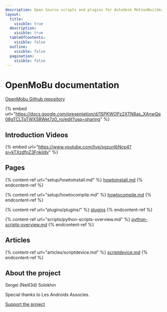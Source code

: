 ```yaml
---
description: Open Source scripts and plugins for Autodesk MotionBuilder
layout:
  title:
    visible: true
  description:
    visible: true
  tableOfContents:
    visible: false
  outline:
    visible: false
  pagination:
    visible: false
---
```


# OpenMoBu documentation

[OpenMobu Github repository](https://github.com/Neill3d/OpenMoBu)

{% embed url="https://docs.google.com/presentation/d/1SPKWOPz2XTN8as_XAnwQe08gTCLTpTWX5BWet7z0_ro/edit?usp=sharing" %}

## Introduction Videos

{% embed url="https://www.youtube.com/live/sgzunIbNcp4?si=kTXzdfnZ3FnkiIdv" %}

## Pages

{% content-ref url="setup/howtoinstall.md" %}
[howtoinstall.md](setup/howtoinstall.md)
{% endcontent-ref %}

{% content-ref url="setup/howtocompile.md" %}
[howtocompile.md](setup/howtocompile.md)
{% endcontent-ref %}

{% content-ref url="plugins/plugins/" %}
[plugins](plugins/plugins/)
{% endcontent-ref %}

{% content-ref url="scripts/python-scripts-overview.md" %}
[python-scripts-overview.md](scripts/python-scripts-overview.md)
{% endcontent-ref %}

## Articles

{% content-ref url="articles/scriptdevice.md" %}
[scriptdevice.md](articles/scriptdevice.md)
{% endcontent-ref %}

## About the project

Sergei (Neill3d) Solokhin

Special thanks to Les Androids Associes.

[Support the project](https://ko-fi.com/neill3d)
